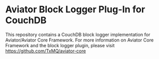 Aviator Block Logger Plug-In for CouchDB
========================================

This repository contains a CouchDB block logger implementation for Aviator/Aviator Core Framework.  For more information on Aviator Core Framework and the block logger plugin, please visit https://github.com/TxMQ/aviator-core
